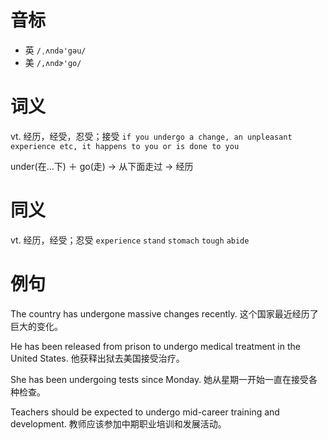 # 音标

- 英 `/ˌʌndə'gəu/`
- 美 `/,ʌndɚ'ɡo/`

# 词义

vt. 经历，经受，忍受；接受
`if you undergo a change, an unpleasant experience etc, it happens to you or is done to you`



under(在…下) ＋ go(走) → 从下面走过 → 经历

# 同义

vt. 经历，经受；忍受
`experience` `stand` `stomach` `tough` `abide`

# 例句

The country has undergone massive changes recently.
这个国家最近经历了巨大的变化。

He has been released from prison to undergo medical treatment in the United States.
他获释出狱去美国接受治疗。

She has been undergoing tests since Monday.
她从星期一开始一直在接受各种检查。

Teachers should be expected to undergo mid-career training and development.
教师应该参加中期职业培训和发展活动。


